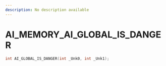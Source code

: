 ```yaml
---
description: No description available 
---
```


# AI_MEMORY\_AI_GLOBAL_IS_DANGER

```cpp
int AI_GLOBAL_IS_DANGER(int _Unk0, int _Unk1);
```